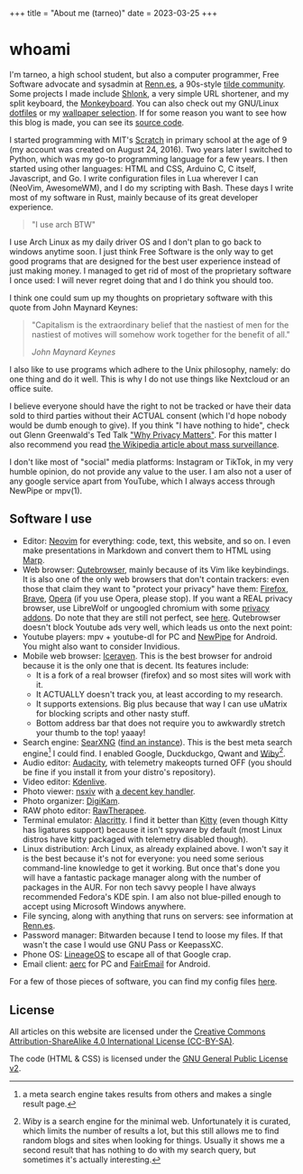 +++
title = "About me (tarneo)"
date = 2023-03-25
+++

# whoami

I'm tarneo, a high school student, but also a computer programmer, Free Software advocate and sysadmin at [Renn.es](https://renn.es), a 90s-style [tilde community](https://tildeverse.org). Some projects I made include [Shlonk](https://github.com/tarneaux/shlonk), a very simple URL shortener, and my split keyboard, the [Monkeyboard](/posts/split_keyboard/). You can also check out my GNU/Linux [dotfiles](https://github.com/tarneaux/.f) or my [wallpaper selection](https://github.com/tarneaux/wallpapers). If for some reason you want to see how this blog is made, you can see its [source code](https://github.com/tarneaux/tarneo.fr).

I started programming with MIT's [Scratch](https://scratch.mit.edu) in primary school at the age of 9 (my account was created on August 24, 2016). Two years later I switched to Python, which was my go-to programming language for a few years. I then started using other languages: HTML and CSS, Arduino C, C itself, Javascript, and Go. I write configuration files in Lua wherever I can (NeoVim, AwesomeWM), and I do my scripting with Bash. These days I write most of my software in Rust, mainly because of its great developer experience.

> "I use arch BTW"

I use Arch Linux as my daily driver OS and I don't plan to go back to windows anytime soon. I just think Free Software is the only way to get good programs that are designed for the best user experience instead of just making money. I managed to get rid of most of the proprietary software I once used: I will never regret doing that and I do think you should too.

I think one could sum up my thoughts on proprietary software with this quote from John Maynard Keynes:

> "Capitalism is the extraordinary belief that the nastiest of men for the nastiest of motives will somehow work together for the benefit of all."
>
> <cite>John Maynard Keynes</cite>

I also like to use programs which adhere to the Unix philosophy, namely: do one thing and do it well. This is why I do not use things like Nextcloud or an office suite.

I believe everyone should have the right to not be tracked or have their data sold to third parties without their ACTUAL consent (which I'd hope nobody would be dumb enough to give). If you think "I have nothing to hide", check out Glenn Greenwald's Ted Talk ["Why Privacy Matters"](https://iv.renn.es/watch?v=pcSlowAhvUk). For this matter I also recommend you read [the Wikipedia article about mass surveillance](https://en.wikipedia.org/wiki/Mass_surveillance).

I don't like most of "social" media platforms: Instagram or TikTok, in my very humble opinion, do not provide any value to the user. I am also not a user of any google service apart from YouTube, which I always access through NewPipe or mpv(1).

## Software I use

- Editor: [Neovim](https://neovim.io/) for everything: code, text, this website, and so on. I even make presentations in Markdown and convert them to HTML using [Marp](https://marp.app/).
- Web browser: [Qutebrowser](https://qutebrowser.org/), mainly because of its Vim like keybindings. It is also one of the only web browsers that don't contain trackers: even those that claim they want to "protect your privacy" have them: [Firefox](https://digdeeper.neocities.org/articles/mozilla), [Brave](https://spyware.neocities.org/articles/brave), [Opera](https://spyware.neocities.org/articles/opera) (if you use Opera, please stop). If you want a REAL privacy browser, use LibreWolf or ungoogled chromium with some [privacy addons](https://digdeeper.neocities.org/articles/addons). Do note that they are still not perfect, see [here](https://spyware.neocities.org/articles/). Qutebrowser doesn't block Youtube ads very well, which leads us onto the next point:
- Youtube players: mpv + youtube-dl for PC and [NewPipe](https://github.com/TeamNewPipe/NewPipe) for Android. You might also want to consider Invidious.
- Mobile web browser: [Iceraven](https://github.com/fork-maintainers/iceraven-browser). This is the best browser for android because it is the only one that is decent. Its features include:
    - It is a fork of a real browser (firefox) and so most sites will work with it.
    - It ACTUALLY doesn't track you, at least according to my research.
    - It supports extensions. Big plus because that way I can use uMatrix for blocking scripts and other nasty stuff.
    - Bottom address bar that does not require you to awkwardly stretch your thumb to the top! yaaay!
- Search engine: [SearXNG](https://docs.searxng.org/) ([find an instance](https://searx.space/)). This is the best meta search engine[^1] I could find. I enabled Google, Duckduckgo, Qwant and [Wiby](https://wiby.me/)[^2].
- Audio editor: [Audacity](https://www.audacityteam.org/), with telemetry makeopts turned OFF (you should be fine if you install it from your distro's repository).
- Video editor: [Kdenlive](https://kdenlive.org/en/).
- Photo viewer: [nsxiv](https://codeberg.org/nsxiv/nsxiv) with [a decent key handler](https://raw.githubusercontent.com/tarneaux/.f/master/nsxiv/.config/nsxiv/exec/key-handler).
- Photo organizer: [DigiKam](https://www.digikam.org/).
- RAW photo editor: [RawTherapee](http://rawtherapee.com/).
- Terminal emulator: [Alacritty](https://github.com/alacritty/alacritty). I find it better than [Kitty](https://sw.kovidgoyal.net/kitty/) (even though Kitty has ligatures support) because it isn't spyware by default (most Linux distros have kitty packaged with telemetry disabled though).
- Linux distribution: Arch Linux, as already explained above. I won't say it is the best because it's not for everyone: you need some serious command-line knowledge to get it working. But once that's done you will have a fantastic package manager along with the number of packages in the AUR. For non tech savvy people I have always recommended Fedora's KDE spin. I am also not blue-pilled enough to accept using Microsoft Windows anywhere.
- File syncing, along with anything that runs on servers: see information at [Renn.es](https://renn.es/).
- Password manager: Bitwarden because I tend to loose my files. If that wasn't the case I would use GNU Pass or KeepassXC.
- Phone OS: [LineageOS](https://lineageos.org/) to escape all of that Google crap.
- Email client: [aerc](https://aerc-mail.org/) for PC and [FairEmail](https://email.faircode.eu/) for Android.

For a few of those pieces of software, you can find my config files [here](https://github.com/tarneaux/.f).

[^1]: a meta search engine takes results from others and makes a single result page.
[^2]: Wiby is a search engine for the minimal web. Unfortunately it is curated, which limits the number of results a lot, but this still allows me to find random blogs and sites when looking for things. Usually it shows me a second result that has nothing to do with my search query, but sometimes it's actually interesting.


## License

All articles on this website are licensed under the [Creative Commons Attribution-ShareAlike 4.0 International License (CC-BY-SA)](https://creativecommons.org/licenses/by-sa/4.0/).

The code (HTML & CSS) is licensed under the [GNU General Public License v2](https://www.gnu.org/licenses/old-licenses/gpl-2.0.html).
